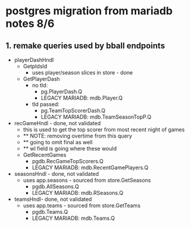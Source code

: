 # postgres migration from mariadb notes 8/6
## 1. remake queries used by bball endpoints
- playerDashHndl
    - GetpIdsId
        - uses player/season slices in store - done
    - GetPlayerDash
        - no tId:
            - pg.PlayerDash.Q
            - LEGACY MARIADB: mdb.Player.Q
        - tId passed:
            - pg.TeamTopScorerDash.Q
            - LEGACY MARIADB: mdb.TeamSeasonTopP.Q
- recGameHndl - done, not validated
    - this is used to get the top scorer from most recent night of games   
    - ** NOTE: removing overtime from this query
    - ** going to omit final as well
    - ** wl field is going where these would
    - GetRecentGames
        - pgdb.RecGameTopScorers.Q
        - LEGACY MARIADB: mdb.RecentGamePlayers.Q
- seasonsHndl - done, not validated
    - uses app.seasons - sourced from store.GetSeasons
        - pgdb.AllSeasons.Q
        - LEGACY MARIADB: mdb.RSeasons.Q
- teamsHndl- done, not validated
    - uses app.teams - sourced from store.GetTeams
        - pgdb.Teams.Q
        - LEGACY MARIADB: mdb.Teams.Q